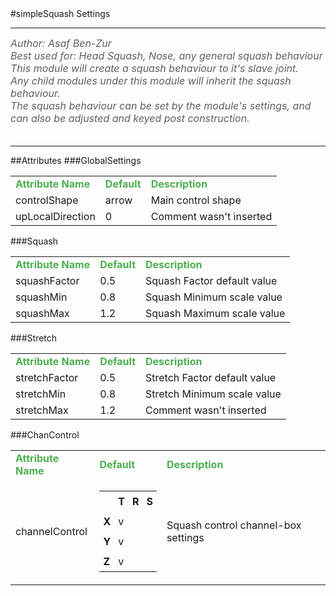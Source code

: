 <body>
#simpleSquash Settings
<hr width = 100%>
<font color = #5f5f5f size = 3pt>
<i>
Author: Asaf Ben-Zur <br>
Best used for: Head Squash, Nose, any general squash behaviour <br>
This module will create a squash behaviour to it's slave joint. <br>
Any child modules under this module will inherit the squash behaviour. <br>
The squash behaviour can be set by the module's settings, and can also be adjusted and keyed post construction.  <br>
</i>
<br>
</font>
<hr width = 100%>
##Attributes
</table></font>
###GlobalSettings
<table><tr><td><b><font size = 3pt color = #4caf50>Attribute Name</td><td><font color = #4caf50><b>Default</td><td><font color = #4caf50><b>Description</td></tr>
<tr><td>controlShape</td>
<td>arrow</td>
<td>Main control shape</td></tr>
<tr><td>upLocalDirection</td>
<td>0</td>
<td>Comment wasn't inserted</td></tr>
</table></font>
###Squash
<table><tr><td><b><font size = 3pt color = #4caf50>Attribute Name</td><td><font color = #4caf50><b>Default</td><td><font color = #4caf50><b>Description</td></tr>
<tr><td>squashFactor</td>
<td>0.5</td>
<td>Squash Factor default value</td></tr>
<tr><td>squashMin</td>
<td>0.8</td>
<td>Squash Minimum scale value</td></tr>
<tr><td>squashMax</td>
<td>1.2</td>
<td>Squash Maximum scale value</td></tr>
</table></font>
###Stretch
<table><tr><td><b><font size = 3pt color = #4caf50>Attribute Name</td><td><font color = #4caf50><b>Default</td><td><font color = #4caf50><b>Description</td></tr>
<tr><td>stretchFactor</td>
<td>0.5</td>
<td>Stretch Factor default value</td></tr>
<tr><td>stretchMin</td>
<td>0.8</td>
<td>Stretch Minimum scale value</td></tr>
<tr><td>stretchMax</td>
<td>1.2</td>
<td>Comment wasn't inserted</td></tr>
</table></font>
###ChanControl
<table><tr><td><b><font size = 3pt color = #4caf50>Attribute Name</td><td><font color = #4caf50><b>Default</td><td><font color = #4caf50><b>Description</td></tr>
<tr><td>channelControl</td>
<td>
<font size = 2pt>
<table><tr><td style="padding:6px"></td>
<td style="padding:6px"><b>T</b></td>
<td style="padding:6px"><b>R</b></td>
<td style="padding:6px"><b>S</b></td>
</tr>
<tr><td style="padding:6px"><b>X</b></td>
<td style="padding:6px">v</td>
<td style="padding:6px"></td>
<td style="padding:6px"></td>
</tr>
<tr><td style="padding:6px"><b>Y</b></td>
<td style="padding:6px">v</td>
<td style="padding:6px"></td>
<td style="padding:6px"></td>
</tr>
<tr><td style="padding:6px"><b>Z</b></td>
<td style="padding:6px">v</td>
<td style="padding:6px"></td>
<td style="padding:6px"></td>
</tr>
</table>
</font>
</td>
<td>Squash control channel-box settings</td></tr>
</table></font>

